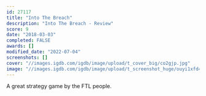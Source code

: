 ```yaml
---
id: 27117
title: "Into The Breach"
description: "Into The Breach - Review"
score: 9
date: "2018-03-03"
completed: FALSE
awards: []
modified_date: "2022-07-04"
screenshots: []
cover: "//images.igdb.com/igdb/image/upload/t_cover_big/co2gjp.jpg"
image: "//images.igdb.com/igdb/image/upload/t_screenshot_huge/ouyi1xfd4yccn18mcems.jpg"
---
```

A great strategy game by the FTL people.